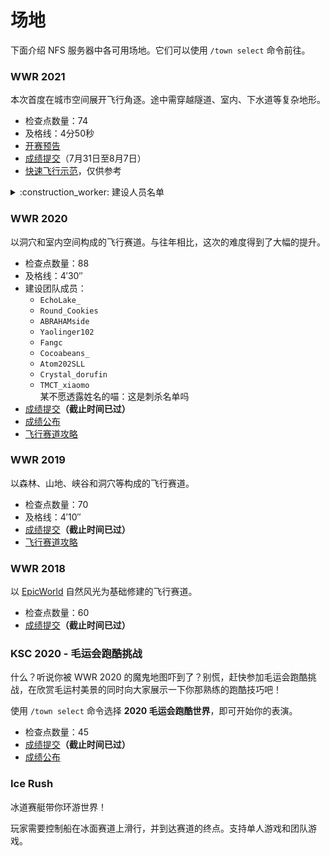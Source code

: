 # 场地

下面介绍 NFS 服务器中各可用场地。它们可以使用 `/town select` 命令前往。

### WWR 2021

本次首度在城市空间展开飞行角逐。途中需穿越隧道、室内、下水道等复杂地形。

- 检查点数量：74
- 及格线：4分50秒
- [开赛预告](https://bbs.nyaa.cat/d/1873-2021-world-wings-rally)
- [成绩提交](https://bbs.craft.moe/d/2482-2021-world-wings-rally)（7月31日至8月7日）
- [快速飞行示范](https://www.bilibili.com/video/BV15v411J7aX/)，仅供参考

<details>
<summary>:construction_worker: 建设人员名单</summary>

```
Soyne
Yaolinger102
Asakura_kukii
Fangc
tony_teacher
Yukikaze_nya
rvasnkv
Tormentia
```

![credits](https://i.loli.net/2021/07/28/hNe81uIdKJvaj7f.png)

</details>

### WWR 2020

以洞穴和室内空间构成的飞行赛道。与往年相比，这次的难度得到了大幅的提升。

- 检查点数量：88
- 及格线：4′30″
- 建设团队成员：
  + `EchoLake_`
  + `Round_Cookies`
  + `ABRAHAMside`
  + `Yaolinger102`
  + `Fangc`
  + `Cocoabeans_`
  + `Atom202SLL`
  + `Crystal_dorufin`
  + `TMCT_xiaomo`  
<span class="nw-spoiler">某不愿透露姓名的喵：这是刺杀名单吗</span>
- [成绩提交](https://bbs.nyaa.cat/d/1737)**（截止时间已过）**
- [成绩公布](https://bbs.nyaa.cat/d/1754)
- [飞行赛道攻略](https://www.bilibili.com/video/BV1T54y1i74E)

### WWR 2019

以森林、山地、峡谷和洞穴等构成的飞行赛道。

- 检查点数量：70
- 及格线：4′10″
- [成绩提交](https://bbs.nyaa.cat/d/1454)**（截止时间已过）**
- [飞行赛道攻略](https://www.bilibili.com/video/av58730575)

### WWR 2018

以 [EpicWorld](https://www.spigotmc.org/resources/epicworldgenerator-1-15-1-16-1.8067/) 自然风光为基础修建的飞行赛道。

- 检查点数量：60
- [成绩提交](https://bbs.nyaa.cat/d/1315)**（截止时间已过）**

### KSC 2020 - 毛运会跑酷挑战

什么？听说你被 WWR 2020 的魔鬼地图吓到了？别慌，赶快参加毛运会跑酷挑战，在欣赏毛运村美景的同时向大家展示一下你那熟练的跑酷技巧吧！

使用 `/town select` 命令选择 **2020 毛运会跑酷世界**，即可开始你的表演。

- 检查点数量：45
- [成绩提交](https://bbs.craft.moe/d/2029)**（截止时间已过）**
- [成绩公布](https://bbs.craft.moe/d/2037)

### Ice Rush

冰道赛艇带你环游世界！

玩家需要控制船在冰面赛道上滑行，并到达赛道的终点。支持单人游戏和团队游戏。
